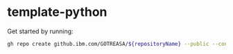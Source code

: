 # template-python

Get started by running:  
```sh
gh repo create github.ibm.com/GOTREASA/${repositoryName} --public --confirm --template="github.ibm.com/GOTREASA/template-python"
```
